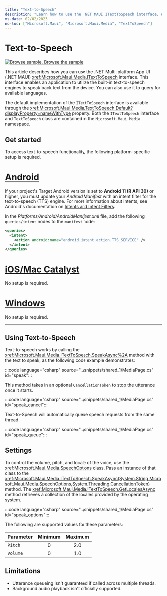 ```yaml
---
title: "Text-to-Speech"
description: "Learn how to use the .NET MAUI ITextToSpeech interface, which enables an application utilize the built-in text-to-speech engines to speak back text from the device."
ms.date: 02/02/2023
no-loc: ["Microsoft.Maui", "Microsoft.Maui.Media", "TextToSpeech"]
---
```


# Text-to-Speech

[![Browse sample.](~/media/code-sample.png) Browse the sample](/samples/dotnet/maui-samples/platformintegration-essentials)

This article describes how you can use the .NET Multi-platform App UI (.NET MAUI) <xref:Microsoft.Maui.Media.ITextToSpeech> interface. This interface enables an application to utilize the built-in text-to-speech engines to speak back text from the device. You can also use it to query for available languages.

The default implementation of the `ITextToSpeech` interface is available through the <xref:Microsoft.Maui.Media.TextToSpeech.Default?displayProperty=nameWithType> property. Both the `ITextToSpeech` interface and `TextToSpeech` class are contained in the `Microsoft.Maui.Media` namespace.

## Get started

To access text-to-speech functionality, the following platform-specific setup is required.

# [Android](#tab/android)

If your project's Target Android version is set to **Android 11 (R API 30)** or higher, you must update your _Android Manifest_ with an intent filter for the text-to-speech (TTS) engine. For more information about intents, see Android's documentation on [Intents and Intent Filters](https://developer.android.com/guide/components/intents-filters).

In the _Platforms/Android/AndroidManifest.xml_ file, add the following `queries/intent` nodes to the `manifest` node:

```xml
<queries>
  <intent>
    <action android:name="android.intent.action.TTS_SERVICE" />
  </intent>
</queries>
```

# [iOS/Mac Catalyst](#tab/macios)

No setup is required.

# [Windows](#tab/windows)

No setup is required.

-----

## Using Text-to-Speech

Text-to-speech works by calling the <xref:Microsoft.Maui.Media.ITextToSpeech.SpeakAsync%2A> method with the text to speak, as the following code example demonstrates:

:::code language="csharp" source="../snippets/shared_1/MediaPage.cs" id="speak":::

This method takes in an optional `CancellationToken` to stop the utterance once it starts.

:::code language="csharp" source="../snippets/shared_1/MediaPage.cs" id="speak_cancel":::

Text-to-Speech will automatically queue speech requests from the same thread.

:::code language="csharp" source="../snippets/shared_1/MediaPage.cs" id="speak_queue":::

## Settings

To control the volume, pitch, and locale of the voice, use the <xref:Microsoft.Maui.Media.SpeechOptions> class. Pass an instance of that class to the <xref:Microsoft.Maui.Media.ITextToSpeech.SpeakAsync(System.String,Microsoft.Maui.Media.SpeechOptions,System.Threading.CancellationToken)> method. The <xref:Microsoft.Maui.Media.ITextToSpeech.GetLocalesAsync> method retrieves a collection of the locales provided by the operating system.

:::code language="csharp" source="../snippets/shared_1/MediaPage.cs" id="speak_options":::

The following are supported values for these parameters:

| Parameter | Minimum | Maximum |
|-----------|:-------:|:-------:|
| `Pitch`   | 0       | 2.0     |
| `Volume`  | 0       | 1.0     |

## Limitations

- Utterance queueing isn't guaranteed if called across multiple threads.
- Background audio playback isn't officially supported.
